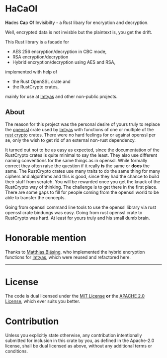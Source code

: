 # HaCaOI

**Ha**des **Ca**p **O**f **I**nvisibilty - a Rust libary for encryption and decryption.

Well, encrypted data is not invisble but the plaintext is, you get the drift.

This Rust library is a facade for
- AES 256 encryption/decryption in CBC mode,
- RSA encryption/decryption
- Hybrid encryption/decryption using AES and RSA,

implemented with help of
- the Rust OpenSSL crate and
- the RustCrypto crates,

mainly for use at [lmtyas](https://github.com/hardcodes/lmtyas) and other non-public projects.


## About

The reason for this project was the personal desire of yours truly to replace the [openssl](https://github.com/sfackler/rust-openssl) crate used by [lmtyas](https://github.com/hardcodes/lmtyas) with functions of one or multiple of the [rust crypto](https://github.com/rustcrypto) crates.
There were no hard feelings for or against openssl per se, only the wish to get rid of an external non-rust dependency.

It turned out not to be as easy as expected, since the documentation of the RustCrypto crates is quite minimal to say the least. They also use different naming conventions for the same things as in openssl. While formally correct they often raise the question if it really **is** the same or **does** the same. The RustCrypto crates use many traits to do the same thing for many ciphers and algorithms and this is good, since they had the chance to build their stuff from scratch. You will be rewarded once you get the knack of the RustCrypto way of thinking. The challenge is to get there in the first place. There are some gaps to fill for people coming from the openssl world to be able to transfer the concepts.

Going from openssl command line tools to use the openssl library via rust openssl crate bindungs was easy. Going from rust openssl crate to RustCrypto was hard. At least for yours truly and his small dumb brain.


# Honorable mention

Thanks to [Matthias Bläsing](https://github.com/matthiasblaesing), who implemented the hybrid encryption functions for [lmtyas](https://github.com/hardcodes/lmtyas), which were reused and refactored here.

------

# License

The code is dual licensed under the [MIT License](./LICENSE-MIT) **or** the [APACHE 2.0 License](http://www.apache.org/licenses/LICENSE-2.0), which ever suits you better.

# Contribution

Unless you explicitly state otherwise, any contribution intentionally submitted for inclusion in this crate by you, as defined in the Apache-2.0 license, shall be dual licensed as above, without any additional terms or conditions.
